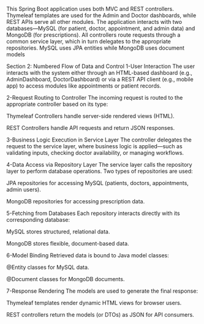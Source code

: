 This Spring Boot application uses both MVC and REST controllers.
Thymeleaf templates are used for the Admin and Doctor dashboards, while REST APIs serve all other modules.
The application interacts with two databases—MySQL (for patient, doctor, appointment, and admin data) and MongoDB (for prescriptions).
All controllers route requests through a common service layer, which in turn delegates to the appropriate repositories.
MySQL uses JPA entities while MongoDB uses document models


Section 2: Numbered Flow of Data and Control
1-User Interaction
The user interacts with the system either through an HTML-based dashboard (e.g., AdminDashboard, DoctorDashboard) or via a REST API client (e.g., mobile app) to access modules like appointments or patient records.

2-Request Routing to Controller
The incoming request is routed to the appropriate controller based on its type:

Thymeleaf Controllers handle server-side rendered views (HTML).

REST Controllers handle API requests and return JSON responses.

3-Business Logic Execution in Service Layer
The controller delegates the request to the service layer, where business logic is applied—such as validating inputs, checking doctor availability, or managing workflows.

4-Data Access via Repository Layer
The service layer calls the repository layer to perform database operations. Two types of repositories are used:

JPA repositories for accessing MySQL (patients, doctors, appointments, admin users).

MongoDB repositories for accessing prescription data.

5-Fetching from Databases
Each repository interacts directly with its corresponding database:

MySQL stores structured, relational data.

MongoDB stores flexible, document-based data.

6-Model Binding
Retrieved data is bound to Java model classes:

@Entity classes for MySQL data.

@Document classes for MongoDB documents.

7-Response Rendering
The models are used to generate the final response:

Thymeleaf templates render dynamic HTML views for browser users.

REST controllers return the models (or DTOs) as JSON for API consumers.
